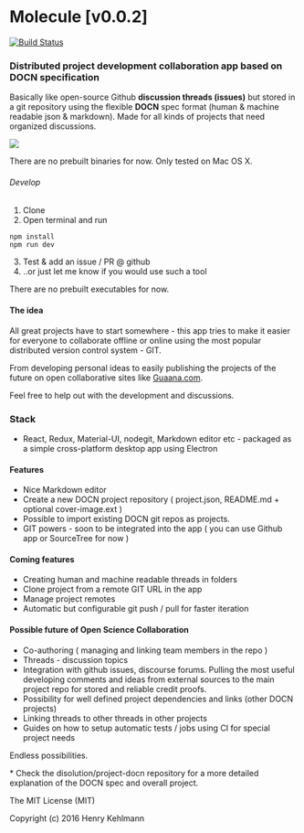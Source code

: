 # Molecule [v0.0.2]
[![Build Status](https://travis-ci.org/disolution/molecule.svg?branch=master)](https://travis-ci.org/disolution/molecule)
### Distributed project development collaboration app based on DOCN specification
Basically like open-source Github **discussion threads (issues)** but stored in a git repository using the flexible **DOCN** spec format (human & machine readable json & markdown). Made for all kinds of projects that need organized discussions.


![](https://raw.githubusercontent.com/disolution/molecule/gh-pages/screenshots/screenshot_v0.png)

There are no prebuilt binaries for now. Only tested on Mac OS X.

###### Develop
1. Clone
2. Open terminal and run
```shell
npm install
npm run dev
```
3. Test & add an issue / PR @ github
4. ..or just let me know if you would use such a tool

There are no prebuilt executables for now.

#### The idea
All great projects have to start somewhere - this app tries to make it easier for everyone to collaborate offline or online using the most popular distributed version control system - GIT.

From developing personal ideas to easily publishing the projects of the future on
open collaborative sites like [Guaana.com](https://www.guaana.com).

Feel free to help out with the development and discussions.

### Stack
* React, Redux, Material-UI, nodegit, Markdown editor etc - packaged as a simple cross-platform desktop app using Electron

#### Features
* Nice Markdown editor
* Create a new DOCN project repository ( project.json, README.md + optional cover-image.ext )
* Possible to import existing DOCN git repos as projects.
* GIT powers - soon to be integrated into the app ( you can use Github app or SourceTree for now )

#### Coming features
* Creating human and machine readable threads in folders
* Clone project from a remote GIT URL in the app
* Manage project remotes
* Automatic but configurable git push / pull for faster iteration

#### Possible future of Open Science Collaboration
* Co-authoring ( managing and linking team members in the repo )
* Threads - discussion topics
* Integration with github issues, discourse forums. Pulling the most useful developing comments and ideas from external sources to the main project repo for stored and reliable credit proofs.
* Possibility for well defined project dependencies and links (other DOCN projects)
* Linking threads to other threads in other projects
* Guides on how to setup automatic tests / jobs using CI for special project needs

Endless possibilities.

\* Check the disolution/project-docn repository for a more detailed explanation of the DOCN spec and overall project.

The MIT License (MIT)

Copyright (c) 2016 Henry Kehlmann
